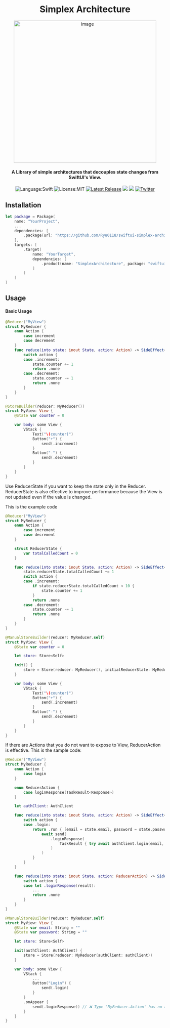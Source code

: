 <div align="center">  

  # Simplex Architecture

  <img width="450" alt="image" src="https://github.com/Ryu0118/swiftui-simplex-architecture/assets/87907656/69d1e19d-e011-4f13-ba26-39551205ed10">
  
  #### A Library of simple architectures that decouples state changes from SwiftUI's View.
  
  ![Language:Swift](https://img.shields.io/static/v1?label=Language&message=Swift&color=orange&style=flat-square)
  ![License:MIT](https://img.shields.io/static/v1?label=License&message=MIT&color=blue&style=flat-square)
  [![Latest Release](https://img.shields.io/github/v/release/Ryu0118/swiftui-simplex-architecture?style=flat-square)](https://github.com/Ryu0118/swiftui-simplex-architecture/releases/latest)
  [![](https://img.shields.io/endpoint?url=https%3A%2F%2Fswiftpackageindex.com%2Fapi%2Fpackages%2FRyu0118%2Fswiftui-simplex-architecture%2Fbadge%3Ftype%3Dswift-versions)](https://swiftpackageindex.com/Ryu0118/swiftui-simplex-architecture)
[![](https://img.shields.io/endpoint?url=https%3A%2F%2Fswiftpackageindex.com%2Fapi%2Fpackages%2FRyu0118%2Fswiftui-simplex-architecture%2Fbadge%3Ftype%3Dplatforms)](https://swiftpackageindex.com/Ryu0118/swiftui-simplex-architecture)
  [![Twitter](https://img.shields.io/twitter/follow/ryu_hu03?style=social)](https://twitter.com/ryu_hu03)
</div>

## Installation
```Swift
let package = Package(
    name: "YourProject",
    ...
    dependencies: [
        .package(url: "https://github.com/Ryu0118/swiftui-simplex-architecture", branch: "main")
    ],
    targets: [
        .target(
            name: "YourTarget",
            dependencies: [
                .product(name: "SimplexArchitecture", package: "swiftui-simplex-architecture"),
            ]
        )
    ]
)
```

## Usage
#### Basic Usage
```Swift
@Reducer("MyView")
struct MyReducer {
    enum Action {
        case increment
        case decrement
    }
    func reduce(into state: inout State, action: Action) -> SideEffect<Self> {
        switch action {
        case .increment:
            state.counter += 1
            return .none
        case .decrement:
            state.counter -= 1
            return .none
        }
    }
}

@StoreBuilder(reducer: MyReducer())
struct MyView: View {
    @State var counter = 0

    var body: some View {
        VStack {
            Text("\(counter)")
            Button("+") {
                send(.increment)
            }
            Button("-") {
                send(.decrement)
            }
        }
    }
}
```

Use ReducerState if you want to keep the state only in the Reducer.
ReducerState is also effective to improve performance because the View is not updated even if the value is changed.

This is the example code
```Swift
@Reducer("MyView")
struct MyReducer {
    enum Action {
        case increment
        case decrement
    }

    struct ReducerState {
        var totalCalledCount = 0
    }

    func reduce(into state: inout State, action: Action) -> SideEffect<Self> {
        state.reducerState.totalCalledCount += 1
        switch action {
        case .increment:
            if state.reducerState.totalCalledCount < 10 {
                state.counter += 1
            }
            return .none
        case .decrement:
            state.counter -= 1
            return .none
        }
    }
}

@ManualStoreBuilder(reducer: MyReducer.self)
struct MyView: View {
    @State var counter = 0

    let store: Store<Self>

    init() {
        store = Store(reducer: MyReducer(), initialReducerState: MyReducer.ReducerState())
    }

    var body: some View {
        VStack {
            Text("\(counter)")
            Button("+") {
                send(.increment)
            }
            Button("-") {
                send(.decrement)
            }
        }
    }
}
```
If there are Actions that you do not want to expose to View, ReducerAction is effective.
This is the sample code:

```Swift
@Reducer("MyView")
struct MyReducer {
    enum Action {
        case login
    }

    enum ReducerAction {
        case loginResponse(TaskResult<Response>)
    }

    let authClient: AuthClient

    func reduce(into state: inout State, action: Action) -> SideEffect<Self> {
        switch action {
        case .login:
            return .run { [email = state.email, password = state.password] send in
                await send(
                    .loginResponse(
                        TaskResult { try await authClient.login(email, password) }
                    )
                )
            }
        }
    }

    func reduce(into state: inout State, action: ReducerAction) -> SideEffect<Self> {
        switch action {
        case let .loginResponse(result):
            ...
            return .none
        }
    }
}

@ManualStoreBuilder(reducer: MyReducer.self)
struct MyView: View {
    @State var email: String = ""
    @State var password: String = ""

    let store: Store<Self>

    init(authClient: AuthClient) {
        store = Store(reducer: MyReducer(authClient: authClient))
    }

    var body: some View {
        VStack {
            ...
            Button("Login") {
                send(.login)
            }
        }
        .onAppear {
            send(.loginResponse)) // ❌ Type 'MyReducer.Action' has no member 'loginResponse'
        }
    }
}
```

